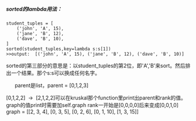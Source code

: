##### sorted的lambda用法：

    student_tuples = [
        ('john', 'A', 15),
        ('jane', 'B', 12),
        ('dave', 'B', 10),
    ]
    sorted(student_tuples,key=lambda s:s[1])
    >>output:  [('john', 'A', 15), ('jane', 'B', 12), ('dave', 'B', 10)]
    
sorted的第三部分的意思是：以student_tuples的第2位，即'A','B'来sort。然后排出一个结果。那个s:s可以换成任何名字。



    
    parent是list，parent = [0,1,2,3]

[0,1,2,2]  ->  [2,1,2,2]可以在kruskal那个function里print出parent和rank的值。
graph的值print时需要加self.graph
rank一开始是[0,0,0,0]后来变成[0,0,1,0]
graph = [[2, 3, 4], [0, 3, 5], [0, 2, 6], [0, 1, 10], [1, 3, 15]]
